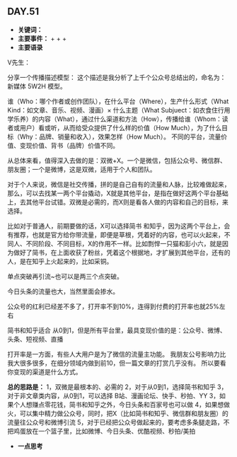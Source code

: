   ## DAY.51
+ **关键词：**
+ **主要事件：**
    + 
    + 
    + 
+ **主要语录**

V先生：

分享一个传播描述模型：
这个描述是我分析了上千个公众号总结出的，命名为：新媒体 5W2H 模型。

谁（Who：哪个作者或创作团队），在什么平台（Where），生产什么形式（What Kind：如文章、音乐、视频、漫画）× 什么主题（What Subjuect：如衣食住行用学乐养）的内容（What），通过什么渠道和方法（How），传播给谁（Whom：读者或用户）看或听，从而给受众提供了什么样的价值（How Much），为了什么目标（Why：品牌、销量和收入），效果怎样（How Much）。
不同的平台，流量价值、变现价值、背书（品牌）价值不同。

从总体来看，值得深入去做的是：双微+X。一个是微信，包括公众号、微信群、朋友圈；一个是微博，这是双微，适用于个人和团队。

对于个人来说，微信是社交传播，拼的是自己自有的流量和人脉，比较难做起来，那么，可以去找某一两个平台撬动，X就是其他平台，是指在做好这两个平台基础上，去其他平台试错。双微是必需的，而X则是看各人做的内容和自己的目标，来选择。

比如对于普通人，前期要做的话，X可以选择简书 和知乎，因为这两个平台上，会有推荐，也就是官方给你带流量，即便是草根，凭着好的内容，也可以火起来，不同人、不同阶段、不同目标，X的作用不一样。比如剽悍一只猫和彭小六，就是因为做好了简书，在上面收获了粉丝，凭着这个根据地，才扩展到其他平台，还有的人，是在知乎上火起来的，比如采铜。

单点突破再引流~也可以是两三个点突破。

今日头条的流量也大，当然里面会掺水。

公众号的红利已经差不多了，打开率不到10%，连得到付费的打开率也就25%左右

简书和知乎适合 从0到1，但是所有平台里，最具变现价值的是：公众号、微博、头条、短视频、直播

打开率是一方面，有些人大用户是为了微信的流量主功能。
我朋友公号影响力比我大很多很多，在细分领域内做到前10，但一篇文章的打赏几乎没有。
所以要看你变现的渠道是什么方式。

**总的思路是：**
1，双微是最根本的、必需的
2，对于从0到1，选择简书和知乎
3，对于非文章类内容，从0到1，可以选择 B站、漫画论坛、快手、秒拍、YY
3，如果个人想赚点零花钱，简书和知乎之外，今日头条和百家号也可以做
4，如果想做火，可以集中精力做公众号，同时，把X（比如简书和知乎、微信群和朋友圈）的流量往公众号和微博引流
5，对于已经把公众号做起来的，要考虑多条腿走路，不把鸡蛋放在一个篮子里，比如微博、今日头条、优酷视频、秒拍/美拍


+ **一点思考**
